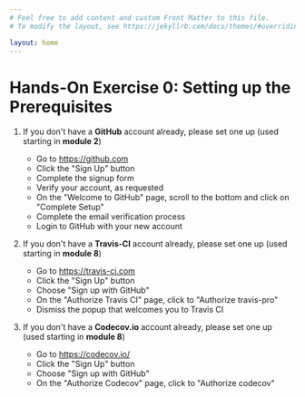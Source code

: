 ```yaml
---
# Feel free to add content and custom Front Matter to this file.
# To modify the layout, see https://jekyllrb.com/docs/themes/#overriding-theme-defaults

layout: home
---
```

# Hands-On Exercise 0: Setting up the Prerequisites 

1. If you don't have a **GitHub** account already, please set one up (used starting in **module 2**)
   - Go to <https://github.com>
   - Click the "Sign Up" button
   - Complete the signup form
   - Verify your account, as requested
   - On the "Welcome to GitHub" page, scroll to the bottom and click on "Complete Setup"
   - Complete the email verification process
   - Login to GitHub with your new account

2. If you don't have a **Travis-CI** account already, please set one up (used starting in **module 8**)
   - Go to <https://travis-ci.com>
   - Click the "Sign Up" button
   - Choose "Sign up with GitHub"
   - On the  "Authorize Travis CI" page, click to "Authorize travis-pro"
   - Dismiss the popup that welcomes you to Travis CI

3. If you don't have a **Codecov.io** account already, please set one up (used starting in **module 8**)
   - Go to <https://codecov.io/>
   - Click the "Sign Up" button
   - Choose "Sign up with GitHub"
   - On the  "Authorize Codecov" page, click to "Authorize codecov"  